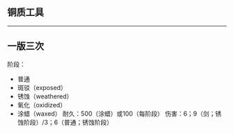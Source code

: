 ## 铜质工具
---
一版三次
---

阶段：
- 普通
- 斑驳（exposed）
- 锈蚀（weathered）
- 氧化（oxidized）
- 涂蜡（waxed）
耐久：500（涂蜡）或100（每阶段）
伤害：6；9（剑；锈蚀阶段）/3；6（普通；锈蚀阶段）